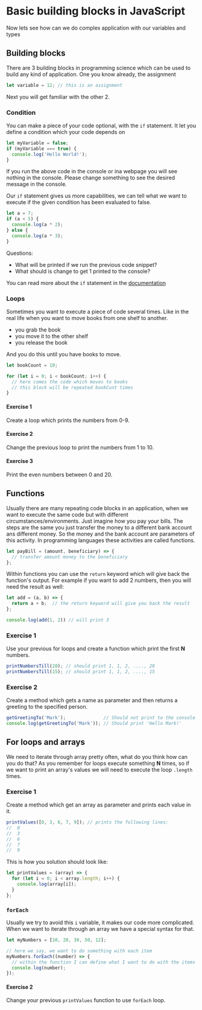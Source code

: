 # Basic building blocks in JavaScript

Now lets see how can we do complex application with our variables and types

## Building blocks

There are 3 building blocks in programming science which can be used to build
any kind of application. One you know already, the assignment

```js
let variable = 12; // this is an assignment
```

Next you will get familiar with the other 2.

### Condition

You can make a piece of your code optional, with the `if` statement. It let you
define a condition which your code depends on

```js
let myVariable = false;
if (myVariable === true) {
  console.log('Hello World!');
}
```

If you run the above code in the console or ina webpage you will see nothing in
the console. Please change something to see the desired message in the console.

Our `if` statement gives us more capabilities, we can tell what we want to
execute if the given condition has been evaluated to false.

```js
let a = 7;
if (a < 5) {
  console.log(a * 2);
} else {
  console.log(a * 3);
}
```

Questions:

- What will be printed if we run the previous code snippet?
- What should is change to get 1 printed to the console?

You can read more about the `if` statement in the [documentation][mdn-if]

### Loops

Sometimes you want to execute a piece of code several times. Like in the real
life when you want to move books from one shelf to another.

- you grab the book
- you move it to the other shelf
- you release the book

And you do this until you have books to move.

```js
let bookCount = 10;

for (let i = 0; i < bookCount; i++) {
  // here comes the code which moves to books
  // this block will be repeated bookCunt times
}
```

#### Exercise 1

Create a loop which prints the numbers from 0-9.

#### Exercise 2

Change the previous loop to print the numbers from 1 to 10.

#### Exercise 3

Print the even numbers between 0 and 20.

## Functions

Usually there are many repeating code blocks in an application, when we want
to execute the same code but with different circumstances/environments. Just
imagine how you pay your bills. The steps are the same you just transfer the
money to a different bank account ans different money. So the money and the bank
account are parameters of this activity. In programming languages these
activities are called functions.

```js
let payBill = (amount, beneficiary) => {
  // transfer amount money to the beneficiary
};
```

Within functions you can use the `return` keyword which will give back the
function's output. For example if you want to add 2 numbers, then you will need
the result as well:

```js
let add = (a, b) => {
  return a + b;  // the return keyword will give you back the result
};

console.log(add(1, 2)) // will print 3
```

### Exercise 1

Use your previous for loops and create a function which print the first **N**
numbers.

```js
printNumbersTill(20); // should print 1, 1, 2, ...., 20
printNumbersTill(15); // should print 1, 1, 2, ...., 15
```

### Exercise 2

Create a method which gets a name as parameter and then returns a greeting to
the specified person.

```js
getGreetingTo('Mark');              // Should not print to the console
console.log(getGreetingTo('Mark')); // Should print 'Hello Mark!'
```

## For loops and arrays

We need to iterate through array pretty often, what do you think how can you do
that? As you remember for loops execute something **N** times, so if we want to
print an array's values we will need to execute the loop `.length` times.

### Exercise 1

Create a method which get an array as parameter and prints each value in it.

```js
printValues([0, 3, 6, 7, 9]); // prints the following lines:
//  0
//  3
//  6
//  7
//  9
```

This is how you solution should look like:

```js
let printValues = (array) => {
  for (let i = 0; i < array.length; i++) {
    console.log(array[i]);
  }
};
```

### `forEach`

Usually we try to avoid this `i` variable, it makes our code more complicated.
When we want to iterate through an array we have a special syntax for that.

```js
let myNumbers = [10, 20, 30, 50, 12];

// here we say, we want to do something with each item
myNumbers.forEach((number) => {
  // within the function I can define what I want to do with the items
  console.log(number);
});
```

#### Exercise 2

Change your previous `printValues` function to use `forEach` loop.

[mdn-if]: https://developer.mozilla.org/en-US/docs/Web/JavaScript/Reference/Statements/if...else
